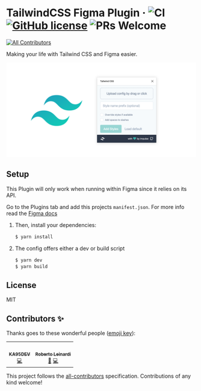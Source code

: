 # TailwindCSS Figma Plugin &middot; ![CI](https://action-badges.now.sh/impulse/tailwindcss-figma-plugin) [![GitHub license](https://img.shields.io/badge/license-MIT-blue.svg)](https://github.com/impulse/tailwindcss-figma-plugin/blob/master/LICENSE) ![PRs Welcome](https://img.shields.io/badge/PRs-welcome-brightgreen.svg)
<!-- ALL-CONTRIBUTORS-BADGE:START - Do not remove or modify this section -->
[![All Contributors](https://img.shields.io/badge/all_contributors-2-orange.svg?style=flat-square)](#contributors-)
<!-- ALL-CONTRIBUTORS-BADGE:END -->

Making your life with Tailwind CSS and Figma easier.

![plugin banner](./images/banner.png)

## Setup

This Plugin will only work when running within Figma since it relies on its API.

Go to the Plugins tab and add this projects `manifest.json`. For more info read the [Figma docs](https://www.figma.com/plugin-docs/intro/)

1. Then, install your dependencies:

   ```sh
   $ yarn install
   ```

2. The config offers either a dev or build script

   ```sh
   $ yarn dev
   $ yarn build
   ```

## License

MIT

## Contributors ✨

Thanks goes to these wonderful people ([emoji key](https://allcontributors.org/docs/en/emoji-key)):

<!-- ALL-CONTRIBUTORS-LIST:START - Do not remove or modify this section -->
<!-- prettier-ignore-start -->
<!-- markdownlint-disable -->
<table>
  <tr>
    <td align="center"><a href="https://github.com/KA95DEV"><img src="https://avatars1.githubusercontent.com/u/32483834?v=4" width="100px;" alt=""/><br /><sub><b>KA95DEV</b></sub></a><br /><a href="https://github.com/impulse/tailwindcss-figma-plugin/commits?author=KA95DEV" title="Code">💻</a></td>
    <td align="center"><a href="https://github.com/leinardi"><img src="https://avatars2.githubusercontent.com/u/273338?v=4" width="100px;" alt=""/><br /><sub><b>Roberto Leinardi</b></sub></a><br /><a href="#ideas-leinardi" title="Ideas, Planning, & Feedback">🤔</a> <a href="https://github.com/impulse/tailwindcss-figma-plugin/commits?author=leinardi" title="Code">💻</a></td>
  </tr>
</table>

<!-- markdownlint-enable -->
<!-- prettier-ignore-end -->
<!-- ALL-CONTRIBUTORS-LIST:END -->

This project follows the [all-contributors](https://github.com/all-contributors/all-contributors) specification. Contributions of any kind welcome!